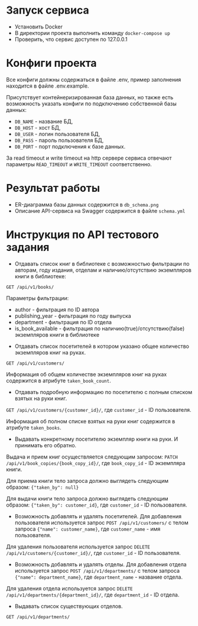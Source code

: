# Запуск сервиса
- Установить Docker
- В директории проекта выполнить команду `docker-compose up`
- Проверить, что сервис доступен по 127.0.0.1

# Конфиги проекта
Все конфиги должны содержаться в файле .env, пример заполнения находится в файле .env.example.

Присутствует контейнеризированная база данных, но также есть возможность указать конфиги по подключению 
собственной базы данных: 
- `DB_NAME` - название БД, 
- `DB_HOST` - хост БД, 
- `DB_USER` - логин пользователя БД, 
- `DB_PASS` - пароль пользователя БД, 
- `DB_PORT` - порт подключения к базе данных.

За read timeout и write timeout на http сервере сервиса отвечают параметры `READ_TIMEOUT` и `WRITE_TIMEOUT` соответственно.

# Результат работы
- ER-диаграмма базы данных содержится в `db_schema.png`
- Описание API-сервиса на Swagger содержится в файле `schema.yml`

# Инструкция по API тестового задания
- Отдавать список книг в библиотеке с возможностью фильтрации по авторам, году издания, отделам и 
наличию/отсутствию экземпляров книги в библиотеке: 

`GET /api/v1/books/`

Параметры фильтрации:
+ author - фильтрация по ID автора
+ publishing_year - фильтрация по году выпуска
+ department - фильтрация по ID отдела
+ is_book_available - фильтрация по наличию(true)/отсутствию(false) экземпляров книги в библиотеке

- Отдавать список посетителей в котором указано общее количество экземпляров книг на руках.

`GET /api/v1/customers/`

Информация об общем количестве экземпляров книг на руках содержится в атрибуте `taken_book_count`.

- Отдавать подробную информацию по посетителю с полным списком взятых на руки книг.

`GET /api/v1/customers/{customer_id}/`, где `customer_id` - ID пользователя.

Информация об полном списке взятых на руки книг содержится в атрибуте `taken_books`.

- Выдавать конкретному посетителю экземпляр книги на руки. И принимать его обратно.

Выдача и прием книг осуществляется следующим запросом: 
`PATCH /api/v1/book_copies/{book_copy_id}/`, где `book_copy_id` - ID экземпляра книги.

Для приема книги тело запроса должно выглядеть следующим образом: 
`{"taken_by": null}`

Для выдачи книги тело запроса должно выглядеть следующим образом:
`{"taken_by": customer_id}`, где `customer_id` - ID пользователя.

- Возможность добавлять и удалять посетителей.
Для добавления пользователя используется запрос `POST /api/v1/customers/` 
с телом запроса `{"name": customer_name}`, где `customer_name` - имя пользователя.

Для удаления пользователя используется запрос `DELETE /api/v1/customers/{customer_id}/`, 
где `customer_id` - ID пользователя. 

- Возможность добавлять и удалять отделы.
Для добавления отдела используется запрос `POST /api/v1/departments/` 
с телом запроса `{"name": department_name}`, где `department_name` - название отдела.

Для удаления отдела используется запрос `DELETE /api/v1/departments/{department_id}/`, 
где `department_id` - ID отдела. 

- Выдавать список существующих отделов.

`GET /api/v1/departments/`